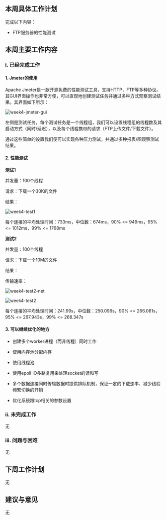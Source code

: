 ## 本周具体工作计划

完成以下内容：

- FTP服务器的性能测试

## 本周主要工作内容

### i. 已经完成工作

#### 1. Jmeter的使用

Apache Jmeter是一款开源免费的性能测试工具，支持HTTP，FTP等多种协议。其GUI界面操作也非常方便，可以直观地创建测试任务并通过多种方式观察测试结果。其界面如下所示：

![week4-jmeter-gui](Q:\UniversityResources\Courses\Junior\Semester-2\CloudComputingCourse\CloudComputingCourse\final\images\week4-jmeter-gui.png)

左侧是测试任务，每个测试任务是一个线程组，我们可以设置线程组的线程数及其启动方式（同时/延迟），以及每个线程携带的请求（FTP上传文件/下载文件）。

通过这些简单的设置我们便可以实现各种压力测试，并通过多种报表/图观察测试结果。

#### 2. 性能测试

**测试1**

并发量：100个线程

请求：下载一个30K的文件

结果：

![week4-test1](Q:\UniversityResources\Courses\Junior\Semester-2\CloudComputingCourse\CloudComputingCourse\final\images\week4-test1.png)

每个连接的平均处理时间：733ms，中位数：674ms，90% <= 949ms，95% <= 1012ms，99% <= 1768ms



**测试2**

并发量：100个线程

请求：下载一个10M的文件

结果：

传输速率：

![week4-test2-net](Q:\UniversityResources\Courses\Junior\Semester-2\CloudComputingCourse\CloudComputingCourse\final\images\week4-test2-net.png)

![week4-test2](Q:\UniversityResources\Courses\Junior\Semester-2\CloudComputingCourse\CloudComputingCourse\final\images\week4-test2.png)

每个连接的平均处理时间：241.99s，中位数：250.096s，90% <= 266.081s，95% <= 267.943s，99% <= 268.347s



#### 3. 可以继续优化的地方

- 创建多个worker进程（而非线程）同时工作

- 使用内存池分配内存
- 使用线程池
- 使用epoll IO多路复用来处理socket的读和写
- 多个数据连接同时传输数据时提供排队机制，保证一定的下载速率，减少线程频繁切换的开销
- 优化系统跟tcp相关的参数设置



### ii. 未完成工作

无

### iii. 问题与困难

无

## 下周工作计划

无

## 建议与意见

无